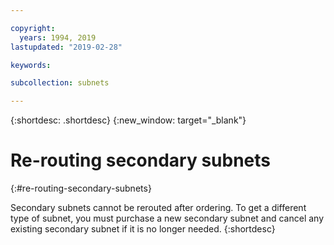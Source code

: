 ```yaml
---

copyright:
  years: 1994, 2019
lastupdated: "2019-02-28"

keywords: 

subcollection: subnets

---
```


{:shortdesc: .shortdesc}
{:new_window: target="_blank"}

# Re-routing secondary subnets
{:#re-routing-secondary-subnets}

Secondary subnets cannot be rerouted after ordering. To get a different type of subnet, you must purchase a new secondary subnet and cancel any existing secondary subnet if it is no longer needed.
{:shortdesc}
